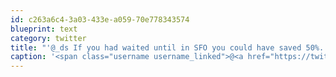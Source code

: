 ```yaml
---
id: c263a6c4-3a03-433e-a059-70e778343574
blueprint: text
category: twitter
title: "'@_ds If you had waited until in SFO you could have saved 50%.  Oh wait, I'm thinking of booze prices."
caption: '<span class="username username_linked">@<a href="https://twitter.com/_ds" title="Dustin Senos">_ds</a></span> If you had waited until in SFO you could have saved 50%.  Oh wait, I''m thinking of booze prices.'
---
```

